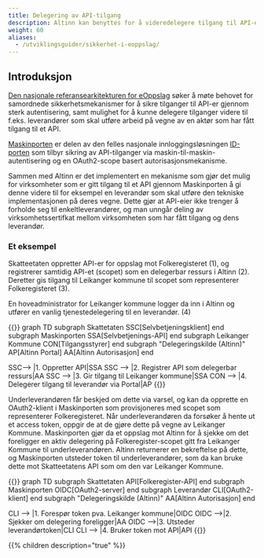```yaml
---
title: Delegering av API-tilgang
description: Altinn kan benyttes for å videredelegere tilgang til API-er sikret med Maskinporten
weight: 60
aliases:
  - /utviklingsguider/sikkerhet-i-eoppslag/
---
```


## Introduksjon

[Den nasjonale referansearkitekturen for eOppslag](https://doc.difi.no/nasjonal-arkitektur/nab_referanse_arkitekturer_eoppslag/)
søker å møte behovet for samordnede sikkerhetsmekanismer for å sikre tilganger til API-er gjennom sterk autentisering, 
samt mulighet for å kunne delegere tilganger videre til f.eks. leverandører som skal utføre arbeid på vegne av en aktør som har fått tilgang til et API.

[Maskinporten](https://docs.digdir.no/maskinporten_overordnet.html) er delen av den felles nasjonale innloggingsløsningen
[ID-porten](https://docs.digdir.no/idporten_overordnet.html) som tilbyr sikring av API-tilganger
via maskin-til-maskin-autentisering og en OAuth2-scope basert autorisasjonsmekanisme.

Sammen med Altinn er det implementert en mekanisme som gjør det mulig for virksomheter som er gitt tilgang til et API
gjennom Maskinporten å gi denne videre til for eksempel en leverandør som skal utføre den tekniske implementasjonen på deres vegne.
Dette gjør at API-eier ikke trenger å forholde seg til enkeltleverandører, og man unngår deling av virksomhetssertifkat mellom virksomheten som har fått tilgang og dens leverandør.

### Et eksempel
Skatteetaten oppretter API-er for oppslag mot Folkeregisteret (1), og registrerer samtidig API-et (scopet) som en delegerbar ressurs i Altinn (2).
Deretter gis tilgang til Leikanger kommune til scopet som representerer Folkeregisteret (3). 

En hoveadministrator for Leikanger kommune logger da inn i Altinn og utfører en vanlig tjenestedelegering til en leverandør. (4)

{{<mermaid>}}
graph TD
  subgraph Skattetaten
    SSC[Selvbetjeningsklient]
  end
  subgraph Maskinporten
    SSA[Selvbetjenings-API]
  end
  subgraph Leikanger Kommune
     CON[Tilgangsstyrer]
  end
  subgraph "Delegeringskilde (Altinn)"
     AP[Altinn Portal]
     AA[Altinn Autorisasjon]
  end

  SSC--> |1. Oppretter API|SSA
  SSC --> |2. Registrer API som delegerbar ressurs|AA
  SSC --> |3. Gir tilgang til Leikanger kommune|SSA
  CON --> |4. Delegerer tilgang til leverandør via Portal|AP
{{</mermaid>}}

Underleverandøren får beskjed om dette via varsel, og kan da opprette en OAuth2-klient i Maskinporten som provisjoneres med scopet som representerer Folkeregisteret.
Når underleverandøren da forsøker å hente ut et access token, oppgir de at de gjøre dette på vegne av Leikanger Kommune.
Maskinporten gjør da et oppslag mot Altinn for å sjekke om det foreligger en aktiv delegering på Folkeregister-scopet gitt fra Leikanger Kommune til underleverandøren.
Altinn returnerer en bekreftelse på dette, og Maskinporten utsteder token til underleverandører, som da kan bruke dette mot Skatteetatens API som om den var Leikanger Kommune.

{{<mermaid>}}
graph TD
  subgraph Skattetaten
    API[Folkeregister-API]
  end
  subgraph Maskinporten
    OIDC[OAuth2-server]
  end
  subgraph Leverandør
     CLI[OAuth2-klient]
  end
  subgraph "Delegeringskilde (Altinn)"
     AA[Altinn Autorisasjon]
  end

  CLI --> |1. Forespør token pva. Leikanger kommune|OIDC
  OIDC -->|2. Sjekker om delegering foreligger|AA
  OIDC -->|3. Utsteder leverandørtoken|CLI
  CLI --> |4. Bruker token mot API|API
{{</mermaid>}}

{{% children description="true" %}}